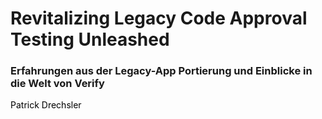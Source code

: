 # Revitalizing Legacy Code Approval Testing Unleashed

### Erfahrungen aus der Legacy-App Portierung und Einblicke in die Welt von Verify

Patrick Drechsler

<style>
.slidev-layout.cover h1 {
    font-family: Inter;
    background-image: none;
    color: black;
    padding-left: 0;
}
p {
    color: black;
}
</style>
